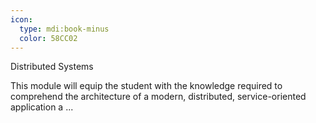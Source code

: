 ```yaml
---
icon:
  type: mdi:book-minus
  color: 58CC02
---
```

Distributed Systems

This module will equip the student with the knowledge required to comprehend the architecture of a modern, distributed, service-oriented application a ... 
